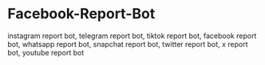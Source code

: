 # Facebook-Report-Bot
instagram report bot, telegram report bot, tiktok report bot, facebook report bot, whatsapp report bot, snapchat report bot, twitter report bot, x report bot, youtube report bot
